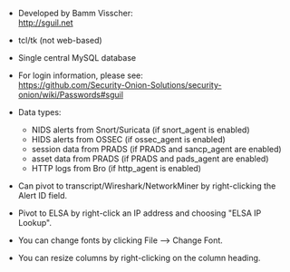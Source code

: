 * Developed by Bamm Visscher:  
http://sguil.net

* tcl/tk (not web-based)

* Single central MySQL database

* For login information, please see:  
https://github.com/Security-Onion-Solutions/security-onion/wiki/Passwords#sguil

* Data types:

  * NIDS alerts from Snort/Suricata (if snort_agent is enabled)
  * HIDS alerts from OSSEC (if ossec_agent is enabled)
  * session data from PRADS (if PRADS and sancp_agent are enabled)
  * asset data from PRADS (if PRADS and pads_agent are enabled)
  * HTTP logs from Bro (if http_agent is enabled)

* Can pivot to transcript/Wireshark/NetworkMiner by right-clicking the Alert ID field.

- Pivot to ELSA by right-click an IP address and choosing "ELSA IP Lookup".

* You can change fonts by clicking File --> Change Font.

* You can resize columns by right-clicking on the column heading.